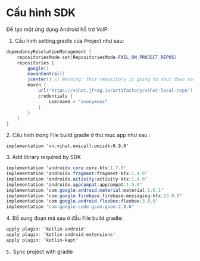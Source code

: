 # Cấu hình SDK

Để tạo một ứng dụng Android hỗ trợ VoIP:

1. Cầu hình setting.gradle của Project như sau:

```java
dependencyResolutionManagement {
    repositoriesMode.set(RepositoriesMode.FAIL_ON_PROJECT_REPOS)
    repositories {
        google()
        mavenCentral()
        jcenter() // Warning: this repository is going to shut down soon
        maven {
            url("https://vihat.jfrog.io/artifactory/vihat-local-repo")
            credentials {
                username = "anonymous"
            }
        }
    }
}
```

2\. Cấu hình trong File build.gradle ở thư mục app như sau :&#x20;

`implementation 'vn.vihat.omicall:omisdk:0.9.0'`

3\. Add library required by SDK

```java
implementation 'androidx.core:core-ktx:1.7.0'
implementation 'androidx.fragment:fragment-ktx:1.4.0'
implementation 'androidx.activity:activity-ktx:1.4.0'
implementation 'androidx.appcompat:appcompat:1.5.0'
implementation 'com.google.android.material:material:1.6.1'
implementation 'com.google.firebase:firebase-messaging-ktx:23.0.8'
implementation 'com.google.android.flexbox:flexbox:3.0.0'
implementation "com.google.code.gson:gson:2.8.6"

```

&#x20;4\. Bổ sung đoạn mã sau ở đầu File  build.gradle:

```java
apply plugin: 'kotlin-android'
apply plugin: 'kotlin-android-extensions'
apply plugin: 'kotlin-kapt'

```

`5.` Sync project with gradle
